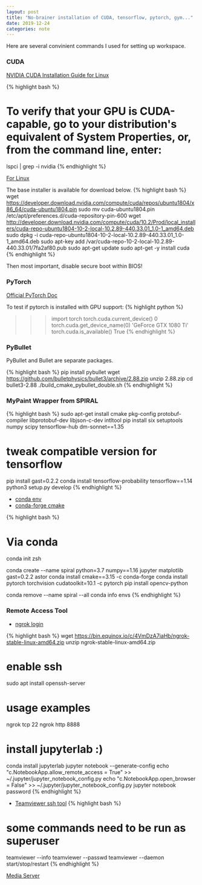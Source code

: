 ```yaml
---
layout: post
title: "No-brainer installation of CUDA, tensorflow, pytorch, gym..."
date: 2019-12-24
categories: note
---
```

Here are several convinient commands I used for setting up workspace.

### CUDA

[NVIDIA CUDA Installation Guide for Linux](https://docs.nvidia.com/cuda/cuda-installation-guide-linux/index.html#pre-installation-actions)

{% highlight bash %}
# To verify that your GPU is CUDA-capable, go to your distribution's equivalent of System Properties, or, from the command line, enter:
lspci | grep -i nvidia
{% endhighlight %}

[For Linux](https://developer.nvidia.com/cuda-downloads?target_os=Linux&target_arch=x86_64&target_distro=Ubuntu&target_version=1804&target_type=deblocal)

The base installer is available for download below.
{% highlight bash %}
wget https://developer.download.nvidia.com/compute/cuda/repos/ubuntu1804/x86_64/cuda-ubuntu1804.pin
sudo mv cuda-ubuntu1804.pin /etc/apt/preferences.d/cuda-repository-pin-600
wget http://developer.download.nvidia.com/compute/cuda/10.2/Prod/local_installers/cuda-repo-ubuntu1804-10-2-local-10.2.89-440.33.01_1.0-1_amd64.deb
sudo dpkg -i cuda-repo-ubuntu1804-10-2-local-10.2.89-440.33.01_1.0-1_amd64.deb
sudo apt-key add /var/cuda-repo-10-2-local-10.2.89-440.33.01/7fa2af80.pub
sudo apt-get update
sudo apt-get -y install cuda
{% endhighlight %}

Then most important, disable secure boot within BIOS!

### PyTorch

[Official PyTorch Doc](https://pytorch.org/get-started/locally/)

To test if pytorch is installed with GPU support:
{% highlight python %}
>>> import torch
>>> torch.cuda.current_device()
0
>>> torch.cuda.get_device_name(0)
'GeForce GTX 1080 Ti'
>>> torch.cuda.is_available()
True
{% endhighlight %}

### PyBullet

PyBullet and Bullet are separate packages.

{% highlight bash %}
pip install pybullet
wget https://github.com/bulletphysics/bullet3/archive/2.88.zip
unzip 2.88.zip
cd bullet3-2.88
./build_cmake_pybullet_double.sh
{% endhighlight %}

### MyPaint Wrapper from SPIRAL

{% highlight bash %}
sudo apt-get install cmake pkg-config protobuf-compiler libprotobuf-dev libjson-c-dev intltool
pip install six setuptools numpy scipy tensorflow-hub dm-sonnet==1.35
# tweak compatible version for tensorflow
pip install gast=0.2.2
conda install tensorflow-probability  tensorflow==1.14 
python3 setup.py develop
{% endhighlight %}


- [conda env](https://docs.conda.io/projects/conda/en/latest/user-guide/tasks/manage-environments.html)
- [conda-forge cmake](https://anaconda.org/conda-forge/cmake/)

{% highlight bash %}
# Via conda
conda init zsh

conda create --name spiral python=3.7 numpy==1.16 jupyter matplotlib gast=0.2.2 astor
conda install cmake==3.15 -c conda-forge
conda install pytorch torchvision cudatoolkit=10.1 -c pytorch
pip install opencv-python

conda remove --name spiral --all
conda info envs
{% endhighlight %}

### Remote Access Tool

- [ngrok login](https://dashboard.ngrok.com/get-started)

{% highlight bash %}
wget https://bin.equinox.io/c/4VmDzA7iaHb/ngrok-stable-linux-amd64.zip
unzip ngrok-stable-linux-amd64.zip
# enable ssh
sudo apt install openssh-server
# usage examples
ngrok tcp 22
ngrok http 8888
# install jupyterlab :)
conda install jupyterlab
jupyter notebook --generate-config
echo "c.NotebookApp.allow_remote_access = True" >> ~/.jupyter/jupyter_notebook_config.py
echo "c.NotebookApp.open_browser = False" >> ~/.jupyter/jupyter_notebook_config.py
jupyter notebook password
{% endhighlight %}

- [Teamviewer ssh tool](http://www.tonisoto.com/2013/07/launching-teamviewer-remotely-throught-ssh/)
{% highlight bash %}
# some commands need to be run as superuser
teamviewer --info
teamviewer --passwd
teamviewer --daemon start/stop/restart
{% endhighlight %}

[Media Server](https://help.ubuntu.com/stable/ubuntu-help/sharing-media.html.en)
